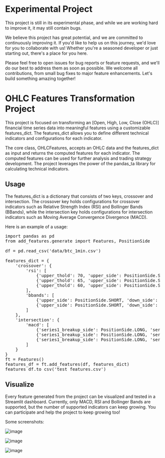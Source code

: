 <h1>Experimental Project</h1>
<p>This project is still in its experimental phase, and while we are working hard to improve it, it may still contain bugs.

We believe this project has great potential, and we are committed to continuously improving it. If you'd like to help us on this journey, we'd love for you to collaborate with us! Whether you're a seasoned developer or just starting out, there's a place for you here.

Please feel free to open issues for bug reports or feature requests, and we'll do our best to address them as soon as possible. We welcome all contributions, from small bug fixes to major feature enhancements. Let's build something amazing together!</p>

<h1>OHLC Features Transformation Project</h1>
<p>This project is focused on transforming an [Open, High, Low, Close (OHLC)] financial time series data into meaningful features using a customizable features_dict. The features_dict allows you to define different technical indicators and configurations for each indicator.

The core class, OHLCFeatures, accepts an OHLC data and the features_dict as input and returns the computed features for each indicator. The computed features can be used for further analysis and trading strategy development. The project leverages the power of the pandas_ta library for calculating technical indicators.</p>

<h2>Usage</h2>
<p>The features_dict is a dictionary that consists of two keys, crossover and intersection. The crossover key holds configurations for crossover indicators such as Relative Strength Index (RSI) and Bollinger Bands (BBands), while the intersection key holds configurations for intersection indicators such as Moving Average Convergence Divergence (MACD).

Here is an example of a usage:</p>
<pre>import pandas as pd
from add_features.generate import Features, PositionSide

df = pd.read_csv('data/btc_1min.csv')

features_dict = {
    'crossover': {
        'rsi': [
            {'upper_thold': 70, 'upper_side': PositionSide.SHORT, 'down_thold': 30, 'down_side': PositionSide.LONG, 'config': {'length': 14}},
            {'upper_thold': 65, 'upper_side': PositionSide.SHORT, 'down_thold': 35, 'down_side': PositionSide.LONG, 'config': {'length': 21}},
            {'upper_thold': 60, 'upper_side': PositionSide.SHORT, 'down_thold': 40, 'down_side': PositionSide.LONG, 'config': {'length': 28}},
        ],
        'bbands': [
            {'upper_side': PositionSide.SHORT, 'down_side': PositionSide.LONG, 'config': {'length': 20}},
            {'upper_side': PositionSide.SHORT, 'down_side': PositionSide.LONG, 'config': {'length': 30, 'mamode':'t3'}},
        ]
    },
    'intersection': {
        'macd': [
            {'series1_breakup_side': PositionSide.LONG, 'series2_breakup_side': PositionSide.SHORT, 'config': {"fast": 12, "slow": 26, "signal": 9}},
            {'series1_breakup_side': PositionSide.LONG, 'series2_breakup_side': PositionSide.SHORT, 'config': {"fast": 15, "slow": 30, "signal": 12}},
            {'series1_breakup_side': PositionSide.LONG, 'series2_breakup_side': PositionSide.SHORT, 'config': {"fast": 18, "slow": 34, "signal": 15}},
        ]
    }
}
ft = Features()
features_df = ft.add_features(df, features_dict)
features_df.to_csv('test_features.csv')</pre>

<h2>Visualize</h2>
<p>Every feature generated from the project can be visualized and tested in a Streamlit dashboard. Currently, only MACD, RSI and Bollinger Bands are supported, but the number of supported indicators can keep growing. You can participate and help the project to keep growing too!

Some screenshots:</p>

![image](https://user-images.githubusercontent.com/69804854/214636300-10beff0b-4857-41e8-a1c8-b5fc224adb60.png)

![image](https://user-images.githubusercontent.com/69804854/214636464-3399131f-4d38-4c66-9f5a-2addb49038eb.png)

![image](https://user-images.githubusercontent.com/69804854/214636520-1fc1fe23-74c9-4c1a-ba7d-3c4ecb580bf8.png)

